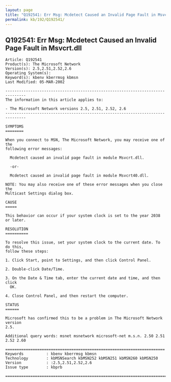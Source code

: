 ```yaml
---
layout: page
title: "Q192541: Err Msg: Mcdetect Caused an Invalid Page Fault in Msvcrt.dll"
permalink: kb/192/Q192541/
---
```


## Q192541: Err Msg: Mcdetect Caused an Invalid Page Fault in Msvcrt.dll

	Article: Q192541
	Product(s): The Microsoft Network
	Version(s): 2.5,2.51,2.52,2.6
	Operating System(s): 
	Keyword(s): kbenv kberrmsg kbmsn
	Last Modified: 05-MAR-2002
	
	-------------------------------------------------------------------------------
	The information in this article applies to:
	
	- The Microsoft Network versions 2.5, 2.51, 2.52, 2.6 
	-------------------------------------------------------------------------------
	
	SYMPTOMS
	========
	
	When you connect to MSN, The Microsoft Network, you may receive one of the
	following error messages:
	
	  Mcdetect caused an invalid page fault in module Msvcrt.dll.
	
	  -or-
	
	  Mcdetect caused an invalid page fault in module Msvcrt40.dll.
	
	NOTE: You may also receive one of these error messages when you close the
	Multicast Settings dialog box.
	
	CAUSE
	=====
	
	This behavior can occur if your system clock is set to the year 2038 or later.
	
	RESOLUTION
	==========
	
	To resolve this issue, set your system clock to the current date. To do this,
	follow these steps:
	
	1. Click Start, point to Settings, and then click Control Panel.
	
	2. Double-click Date/Time.
	
	3. On the Date & Time tab, enter the current date and time, and then click
	  OK.
	
	4. Close Control Panel, and then restart the computer.
	
	STATUS
	======
	
	Microsoft has confirmed this to be a problem in The Microsoft Network version
	2.5.
	
	Additional query words: msnet msnetwork microsoft-net m.s.n. 2.50 2.51 2.52 2.60
	
	======================================================================
	Keywords          : kbenv kberrmsg kbmsn 
	Technology        : kbMSNSearch kbMSN252 kbMSN251 kbMSN260 kbMSN250
	Version           : :2.5,2.51,2.52,2.6
	Issue type        : kbprb
	
	=============================================================================
	
